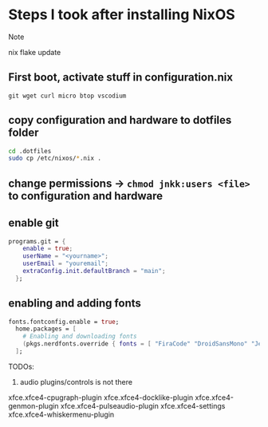 # Steps I took after installing NixOS

> [!NOTE]  
> nix flake update

## First boot, activate stuff in configuration.nix

`git wget curl micro btop vscodium`

## copy configuration and hardware to dotfiles folder

```bash
cd .dotfiles
sudo cp /etc/nixos/*.nix .
```

## change permissions -> `chmod jnkk:users <file>` to configuration and hardware

## enable git

```nix
programs.git = {
    enable = true;
    userName = "<yourname>";
    userEmail = "youremail";
    extraConfig.init.defaultBranch = "main";
  };
```

## enabling and adding fonts

```nix
fonts.fontconfig.enable = true;
  home.packages = [
    # Enabling and downloading fonts
    (pkgs.nerdfonts.override { fonts = [ "FiraCode" "DroidSansMono" "JetBrainsMono"]; })
  ];
```


TODOs:
1. audio plugins/controls is not there

xfce.xfce4-cpugraph-plugin
xfce.xfce4-docklike-plugin
xfce.xfce4-genmon-plugin
xfce.xfce4-pulseaudio-plugin
xfce.xfce4-settings
xfce.xfce4-whiskermenu-plugin
